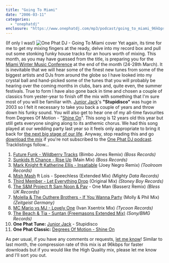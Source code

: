 ```yaml
---
title: "Going To Miami"
date: "2006-03-11"
categories: 
  - "onephatdj"
enclosure: "https://www.onephatdj.com/mp3/podcast/going_to_miami_96kbps.mp3 49504256 audio/mpeg "
---
```


(If only I was!) ![One Phat DJ - Going To Miami cover](https://www.simonjobling.com/wp-content/uploads/2006/03/going_to_miami_cover_300px.jpg) Yet again, its time for me to get my mixing fingers at the ready, delve into my record box and pull out some stonking funky house tracks for an hours worth of mixing. This month, as you may have guessed from the title, is preparing you for the [Miami Winter Music Conference](https://www.wintermusicconference.com/) at the end of the month (24-28th March). It is inevitable that we will hear some of the finest new tunes from some of the biggest artists and DJs from around the globe so I have looked into my crystal ball and hand-picked some of the tunes that you will probably be hearing over the coming months in clubs, bars and, quite even, the summer festivals. True to form I have also gone back in time and chosen a couple of classics from yester-year to finish off the mix with something that I'm sure most of you will be familiar with. [Junior Jack](https://www.juniorjack.biz/)'s **"Stupidisco"** was huge in 2003 so I felt it necessary to take you back a couple of years and throw down his funky sound. You will also get to hear one of my all-time favourites from Degrees Of Motion - "[Shine On](https://www.discogs.com/release/154617)". This song is 12 years old this year but still gets everyone singing along to its anthemic chorus. We had this song played at our wedding party last year so it feels only appropriate to bring it back for [the next big stage of our life](/?p=103). Anyway, stop reading this and go [download the mix](https://www.funkyhousetunes.com/mp3/onephatdj/going_to_miami_96kbps.mp3) if you're not subscribed to the [One Phat DJ podcast](/podcasts/onephatdj.xml). Tracklistings follow...

1. [Future Funk - Wildberry Tracks](https://www.3beatdigital.com/d/future+funk/wildberry+tracks/club+mix/boss/57154) (Bimbo Jones Remix) _(Boss Records)_
2. [Sunkids ft Chance - Rise Up](https://www.3beatdigital.com/d/sunkids+feat+chance/rise+up/main-mix/boss/57291) (Main Mix) _(Boss Records)_
3. [Mark Knight ft Katherine Ellis - Insatiable](https://www.3beatdigital.com/d/mark+knight+feat+katherine+ellis/insatiable/joey+negro+remix/toolroom+records/57258) (Joey Negro Remix) _(Toolroom Records)_
4. [Mish Mash](https://www.mishmashmusic.co.uk/) ft Lois - Speechless (Extended Mix) _(Mighty Data Records)_
5. [Third Member - Let Everything Drop](https://www.3beatdigital.com/d/third+member/let+everything+drop/original+mix/stoney+boy/56344) (Original Mix) _(Stoney Boy Records)_
6. [The S&M Project ft Sam Noon & Pav](https://www.trustthedownload.com/more_info.cfm?id=3954) - One Man (Basserz Remix) _(Bless UK Records)_
7. [Molella & The Outhere Brothers - If You Wanna Party](https://www.juno.co.uk/products/207176-01.htm) (Molly & Phil Mix) _(Zeitgeist Germany)_
8. [MC Mario vs MJ - Lovely One](https://www.tycoonrecords.com/catalog.php) (Ivan Xsentrix Mix) _(Tycoon Records)_
9. [The Beach & Tia - Suntan (Freemasons Extended Mix)](https://www.baserecords.com/products/The+Beach/20679.html) _(Sony/BMG Records)_
10. **One Phat Tune:** [Junior Jack](https://www.juniorjack.biz) - Stupidisco
11. **One Phat Classic:** [Degrees Of Motion - Shine On](https://www.discogs.com/release/154617)

As per usual, if you have any comments or requests, [let me know](https://www.simonjobling.com/?p=114#comments)! Similar to last month, the compression rate of this mix is at 96kbps for faster downloads but if you would like the High Quality mix, please let me know and I'll sort you out.
